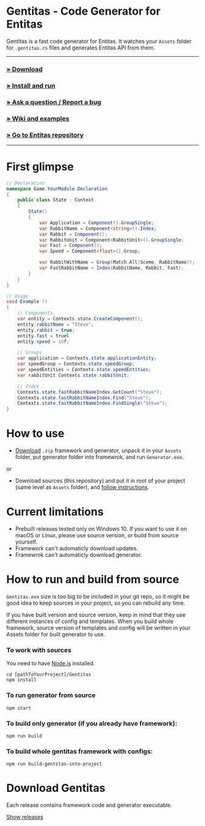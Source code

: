 # Gentitas - Code Generator for Entitas

Gentitas is a fast code generator for Entitas. It watches your `Assets` folder for `.gentitas.cs` files and generates Entitas API from them.

---

### **[» Download](#download-gentitas)**
### **[» Install and run](https://github.com/vladpazych/Gentitas/wiki/Install-and-run)**
### **[» Ask a question / Report a bug](https://github.com/vladpazych/Gentitas/issues/new)**
### **[» Wiki and examples](https://github.com/vladpazych/Gentitas/wiki)**
### **[» Go to Entitas repository](https://github.com/sschmid/Entitas-CSharp)**

---

First glimpse
=============
```csharp
// Declaration
namespace Game.YourModule.Declaration
{
    public class State : Context
    {
        State()
        {
            var Application = Component().GroupSingle;
            var RabbitName = Component<string>().Index;
            var Rabbit = Component();
            var RabbitUnit = Component<RabbitUnit>().GroupSingle;
            var Fast = Component();
            var Speed = Component<float>().Group;

            var RabbitWithName = Group(Match.All(Sceme, RabbitName));
            var FastRabbitName = Index(RabbitName, Rabbit, Fast);
        }
    }
}

// Usage
void Example ()
{
    // Components
    var entity = Contexts.state.CreateComponent();
    entity.rabbitName = "Steve";
    entity.rabbit = true;
    entity.fast = truel
    entity.speed = 10f;

    // Groups
    var application = Contexts.state.applicationEntity;
    var speedGroup = Contexts.state.speedGroup;
    var speedEntities = Contexts.state.speedEntities;
    var rabbitUnit Contexts.state.rabbitUnit;

    // Index
    Contexts.state.fastRabbitNameIndex.GetCount("Steve");
    Contexts.state.fastRabbitNameIndex.Find("Steve");
    Contexts.state.fastRabbitNameIndex.FindSingle("Steve");
}
```

How to use
==========
- [Download](https://github.com/vladpazych/Gentitas/releases) `.zip` framework and generator, unpack it in your `Assets` folder, put generator folder into framewrok, and run `Generator.exe`.

or
- Download sources (this repository) and put it in root of your project (same level as `Assets` folder), and [follow instructions](#how-to-run-and-build-from-source).

Current limitations
===================
- Prebuilt releases tested only on Windows 10. If you want to use it on macOS or Linux, please use source version, or build from source yourself.
- Framework can't automaticly download updates.
- Framewrok can't automaticly download generator.

How to run and build from source
======================
`Gentitas.exe` size is too big to be included in your git repo, so it might be good idea to keep sources in your project, so you can rebuild any time.

If you have built version and source version, keep in mind that they use different instances of config and templates. When you build whole framework, source version of templates and config will be written in your Assets folder for built generator to use.

### To work with sources
You need to have  [Node.js](https://nodejs.org/) installed.
```
cd [pathToYourProject]/Gentitas
npm install
```

### To run generator from source
```
npm start
```

### To build only generator (if you already have framework):
```
npm run build
```
### To build whole gentitas framework with configs:
```
npm run build-gentitas-into-project
```


Download Gentitas
=================
Each release contains framework code and generator executable.

[Show releases](https://github.com/vladpazych/Gentitas/releases)

